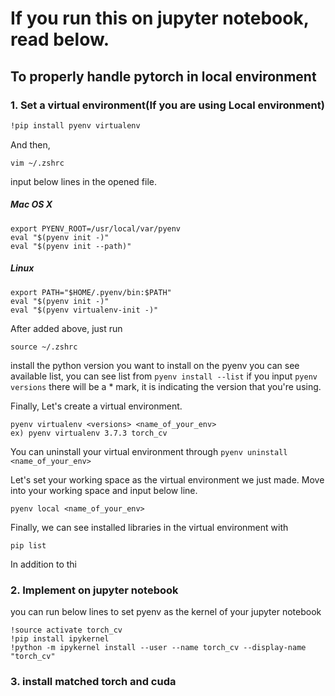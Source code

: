# If you run this on jupyter notebook, read below.

## To properly handle pytorch in local environment

### 1. Set a virtual environment(If you are using Local environment)

```bash
!pip install pyenv virtualenv
```
And then,
```
vim ~/.zshrc
```
input below lines in the opened file.
##### Mac OS X
```
export PYENV_ROOT=/usr/local/var/pyenv
eval "$(pyenv init -)"
eval "$(pyenv init --path)"

```
##### Linux
```
export PATH="$HOME/.pyenv/bin:$PATH"
eval "$(pyenv init -)"
eval "$(pyenv virtualenv-init -)"
```
After added above, just run
```
source ~/.zshrc
```
install the python version you want to install on the pyenv
you can see available list, you can see list from   ```pyenv install --list```
if you input  ```pyenv versions``` there will be a * mark, it is indicating the version that you're using.

Finally, Let's create a virtual environment.
```
pyenv virtualenv <versions> <name_of_your_env>
ex) pyenv virtualenv 3.7.3 torch_cv
```
You can uninstall your virtual environment through
``` pyenv uninstall <name_of_your_env> ```

Let's set your working space as the virtual environment we just made.
Move into your working space and input below line.

```
pyenv local <name_of_your_env>
```

Finally,
we can see installed libraries in the virtual environment with

```
pip list
```
In addition to thi

### 2. Implement on jupyter notebook

you can run below lines to set pyenv as the kernel of your jupyter notebook
```
!source activate torch_cv
!pip install ipykernel
!python -m ipykernel install --user --name torch_cv --display-name "torch_cv"
```

### 3. install matched torch and cuda